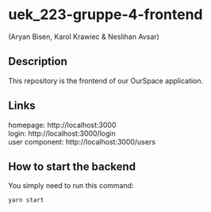 # uek_223-gruppe-4-frontend
(Aryan Bisen, Karol Krawiec & Neslihan Avsar)

## Description

This repository is the frontend of our OurSpace application.

## Links

homepage: http://localhost:3000  
login: http://localhost:3000/login  
user component: http://localhost:3000/users  

## How to start the backend

You simply need to run this command:
```
yarn start
```

